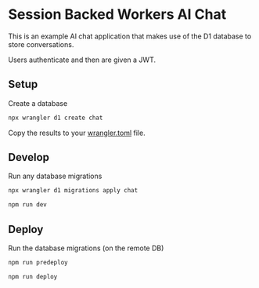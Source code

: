 # Session Backed Workers AI Chat

This is an example AI chat application that makes use of the D1 database to store conversations.

Users authenticate and then are given a JWT.

## Setup

Create a database

```bash
npx wrangler d1 create chat
```

Copy the results to your [wrangler.toml](./wrangler.toml) file.

## Develop

Run any database migrations

```bash
npx wrangler d1 migrations apply chat
```

```bash
npm run dev
```

## Deploy

Run the database migrations (on the remote DB)
```bash
npm run predeploy
```

```bash
npm run deploy
```
